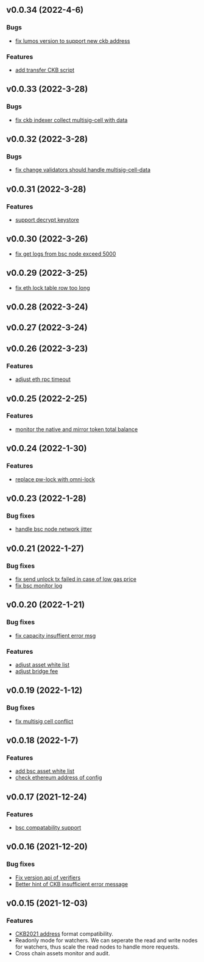 ## v0.0.34 (2022-4-6)

### Bugs

- [fix lumos version to support new ckb address](https://github.com/nervosnetwork/force-bridge/pull/350)

### Features

- [add transfer CKB script](https://github.com/nervosnetwork/force-bridge/pull/347)

## v0.0.33 (2022-3-28)

### Bugs

- [fix ckb indexer collect multisig-cell with data](https://github.com/nervosnetwork/force-bridge/pull/345)

## v0.0.32 (2022-3-28)

### Bugs

- [fix change validators should handle multisig-cell-data](https://github.com/nervosnetwork/force-bridge/pull/343)

## v0.0.31 (2022-3-28)

### Features

- [support decrypt keystore](https://github.com/nervosnetwork/force-bridge/pull/342)

## v0.0.30 (2022-3-26)

- [fix get logs from bsc node exceed 5000](https://github.com/nervosnetwork/force-bridge/pull/340)

## v0.0.29 (2022-3-25)

- [fix eth lock table row too long](https://github.com/nervosnetwork/force-bridge/pull/339)

## v0.0.28 (2022-3-24)

## v0.0.27 (2022-3-24)

## v0.0.26 (2022-3-23)

### Features

- [adjust eth rpc timeout](https://github.com/nervosnetwork/force-bridge/pull/331)

## v0.0.25 (2022-2-25)

### Features

- [monitor the native and mirror token total balance](https://github.com/nervosnetwork/force-bridge/pull/323)

## v0.0.24 (2022-1-30)

### Features

- [replace pw-lock with omni-lock](https://github.com/nervosnetwork/force-bridge/pull/310)

## v0.0.23 (2022-1-28)

### Bug fixes

- [handle bsc node network jitter](https://github.com/nervosnetwork/force-bridge/pull/309)

## v0.0.21 (2022-1-27)

### Bug fixes

- [fix send unlock tx failed in case of low gas price](https://github.com/nervosnetwork/force-bridge/pull/306)
- [fix bsc monitor log](https://github.com/nervosnetwork/force-bridge/pull/307)

## v0.0.20 (2022-1-21)

### Bug fixes

- [fix capacity insuffient error msg](https://github.com/nervosnetwork/force-bridge/pull/298)

### Features

- [adjust asset white list](https://github.com/nervosnetwork/force-bridge/pull/299)
- [adjust bridge fee](https://github.com/nervosnetwork/force-bridge/pull/300)

## v0.0.19 (2022-1-12)

### Bug fixes

- [fix multisig cell conflict](https://github.com/nervosnetwork/force-bridge/pull/290)

## v0.0.18 (2022-1-7)

### Features

- [add bsc asset white list](https://github.com/nervosnetwork/force-bridge/pull/284)
- [check ethereum address of config](https://github.com/nervosnetwork/force-bridge/pull/288)

## v0.0.17 (2021-12-24)

### Features

- [bsc compatability support](https://github.com/nervosnetwork/force-bridge/pull/269)

## v0.0.16 (2021-12-20)

### Bug fixes

- [Fix version api of verifiers](https://github.com/nervosnetwork/force-bridge/pull/260)
- [Better hint of CKB insufficient error message](https://github.com/nervosnetwork/force-bridge/pull/262)

## v0.0.15 (2021-12-03)

### Features

- [CKB2021 address](https://github.com/nervosnetwork/rfcs/pull/239) format compatibility.
- Readonly mode for watchers. We can seperate the read and write nodes for watchers, thus scale the read nodes to
  handle more requests.
- Cross chain assets monitor and audit.
